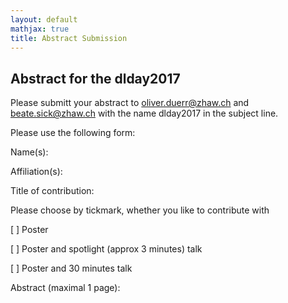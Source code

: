 ```yaml
---
layout: default
mathjax: true
title: Abstract Submission
---
```


## Abstract for the dlday2017
Please submitt your abstract to oliver.duerr@zhaw.ch and beate.sick@zhaw.ch with the name dlday2017 in the subject line.

Please use the following form:

Name(s):

Affiliation(s):

Title of contribution:

Please choose by tickmark, whether you like to contribute with

[ ] Poster

[ ] Poster and spotlight (approx 3 minutes) talk

[ ] Poster and 30 minutes talk

Abstract (maximal 1 page):


